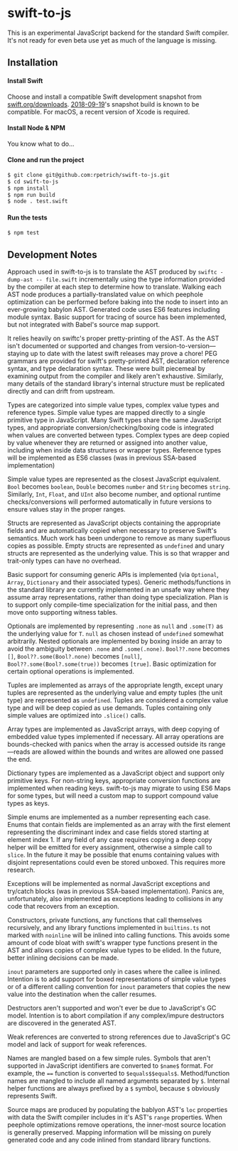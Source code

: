 swift-to-js
===========
This is an experimental JavaScript backend for the standard Swift compiler. It's not ready for even beta use yet as much of the language is missing.

Installation
------------
#### Install Swift
Choose and install a compatible Swift development snapshot from [swift.org/downloads](https://swift.org/downloads). [2018-09-19](https://swift.org/builds/development/xcode/swift-DEVELOPMENT-SNAPSHOT-2018-09-19-a/swift-DEVELOPMENT-SNAPSHOT-2018-09-19-a-osx.pkg)'s snapshot build is known to be compatible. For macOS, a recent version of Xcode is required.

#### Install Node & NPM
You know what to do...

#### Clone and run the project
```bash
$ git clone git@github.com:rpetrich/swift-to-js.git
$ cd swift-to-js
$ npm install
$ npm run build
$ node . test.swift
```

#### Run the tests
```bash
$ npm test
```

## Development Notes
Approach used in swift-to-js is to translate the AST produced by `swiftc -dump-ast -- file.swift` incrementally using the type information provided by the compiler at each step to determine how to translate. Walking each AST node produces a partially-translated value on which peephole optimization can be performed before baking into the node to insert into an ever-growing babylon AST. Generated code uses ES6 features including module syntax. Basic support for tracing of source has been implemented, but not integrated with Babel's source map support.

It relies heavily on swiftc's proper pretty-printing of the AST. As the AST isn't documented or supported and changes from version-to-version—staying up to date with the latest swift releases may prove a chore! PEG grammars are provided for swift's pretty-printed AST, declaration reference syntax, and type declaration syntax. These were built piecemeal by examining output from the compiler and likely aren't exhaustive. Similarly, many details of the standard library's internal structure must be replicated directly and can drift from upstream.

Types are categorized into simple value types, complex value types and reference types. Simple value types are mapped directly to a single primitive type in JavaScript. Many Swift types share the same JavaScript types, and appropriate conversion/checking/boxing code is integrated when values are converted between types. Complex types are deep copied by value whenever they are returned or assigned into another value, including when inside data structures or wrapper types. Reference types will be implemented as ES6 classes (was in previous SSA-based implementation)

Simple value types are represented as the closest JavaScript equivalent. `Bool` becomes `boolean`, `Double` becomes `number` and `String` becomes `string`. Similarly, `Int`, `Float`, and `UInt` also become number, and optional runtime checks/conversions will performed automatically in future versions to ensure values stay in the proper ranges.

Structs are represented as JavaScript objects containing the appropriate fields and are automatically copied when necessary to preserve Swift's semantics. Much work has been undergone to remove as many superfluous copies as possible. Empty structs are represented as `undefined` and unary structs are represented as the underlying value. This is so that wrapper and trait-only types can have no overhead.

Basic support for consuming generic APIs is implemented (via `Optional`, `Array`, `Dictionary` and their associated types). Generic methods/functions in the standard library are currently implemented in an unsafe way where they assume array representations, rather than doing type specialization. Plan is to support only compile-time specialization for the initial pass, and then move onto supporting witness tables.

Optionals are implemented by representing `.none` as `null` and `.some(T)` as the underlying value for `T`. `null` as chosen instead of `undefined` somewhat arbitrarily. Nested optionals are implemented by boxing inside an array to avoid the ambiguity between `.none` and `.some(.none)`. `Bool??.none` becomes `[]`, `Bool??.some(Bool?.none)` becomes `[null]`, `Bool??.some(Bool?.some(true))` becomes `[true]`. Basic optimization for certain optional operations is implemented.

Tuples are implemented as arrays of the appropriate length, except unary tuples are represented as the underlying value and empty tuples (the unit type) are represented as `undefined`. Tuples are considered a complex value type and will be deep copied as use demands. Tuples containing only simple values are optimized into `.slice()` calls.

Array types are implemented as JavaScript arrays, with deep copying of embedded value types implemented if necessary. All array operations are bounds-checked with panics when the array is accessed outside its range—reads are allowed within the bounds and writes are allowed one passed the end.

Dictionary types are implemented as a JavaScript object and support only primitive keys. For non-string keys, appropriate conversion functions are implemented when reading keys. swift-to-js may migrate to using ES6 Maps for some types, but will need a custom map to support compound value types as keys.

Simple enums are implemented as a number representing each case. Enums that contain fields are implemented as an array with the first element representing the discriminant index and case fields stored starting at element index 1. If any field of any case requires copying a deep copy helper will be emitted for every assignment, otherwise a simple call to `slice`. In the future it may be possible that enums containing values with disjoint representations could even be stored unboxed. This requires more research.

Exceptions will be implemented as normal JavaScript exceptions and try/catch blocks (was in previous SSA-based implementation). Panics are, unfortunately, also implemented as exceptions leading to collisions in any code that recovers from an exception.

Constructors, private functions, any functions that call themselves recursively, and any library functions implemented in `builtins.ts` not marked with `noinline` will be inlined into calling functions. This avoids some amount of code bloat with swift's wrapper type functions present in the AST and allows copies of complex value types to be elided. In the future, better inlining decisions can be made.

`inout` parameters are supported only in cases where the callee is inlined. Intention is to add support for boxed representations of simple value types or of a different calling convention for `inout` parameters that copies the new value into the destination when the caller resumes.

Destructors aren't supported and won't ever be due to JavaScript's GC model. Intention is to abort compilation if any complex/impure destructors are discovered in the generated AST. 

Weak references are converted to strong references due to JavaScript's GC model and lack of support for weak references.

Names are mangled based on a few simple rules. Symbols that aren't supported in JavaScript identifiers are converted to `$name$` format. For example, the `==` function is converted to `$equals$$equals$`. Method/function names are mangled to include all named arguments separated by `$`. Internal helper functions are always prefixed by a `$` symbol, because `$` obviously represents Swift.

Source maps are produced by populating the bablyon AST's `loc` properties with data the Swift compiler includes in it's AST's `range` properties. When peephole optimizations remove operations, the inner-most source location is generally preserved. Mapping information will be missing on purely generated code and any code inlined from standard library functions.